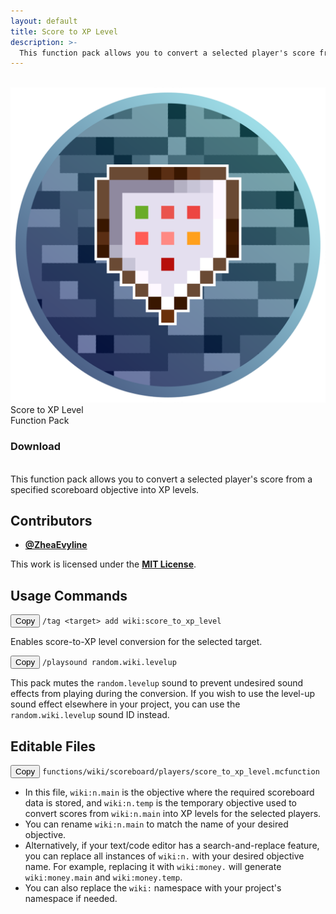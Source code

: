 ```yaml
---
layout: default
title: Score to XP Level
description: >-
  This function pack allows you to convert a selected player's score from a specified scoreboard objective into XP levels.
---
```


<br>

<div class="banner" data-year="2022">
        <div class="banner-inner">
            <img class="banner-logo" src="/assets/images/logo.png">
            <div class="banner-front">
                <span class="banner-game-title">Score to XP Level</span>
                <div class="tags">
                    <span class="tag">Function Pack</span>
                </div>
                <div class="card">
                    <h3 class="card-button-title">Download</h3>
                    <a href="https://github.com/BedrockCommands/developer-packs/releases/download/s2xp/Score_to_XP_Level.mcaddon" 
                    class="stretched-link" 
                    target="_blank" 
                    rel="noopener noreferrer">
                    </a>
                </div>
            </div>
        </div>
    </div>
<br>
This function pack allows you to convert a selected player's score from a specified scoreboard objective into XP levels.

## Contributors

- **[@ZheaEvyline](https://github.com/zheaEvyline/)**

This work is licensed under the **[MIT License](https://opensource.org/license/mit)**.

## Usage Commands

<div class="command-card">
  <div class="command-box">
    <button class="copy-button" onclick="copyCommand(this)">Copy</button>
    <code class="no-wrap">/tag &lt;target&gt; add wiki:score_to_xp_level</code>
  </div>
  <p>
  Enables score-to-XP level conversion for the selected target.
  </p>
</div>

<div class="command-card">
  <div class="command-box">
    <button class="copy-button" onclick="copyCommand(this)">Copy</button>
    <code class="no-wrap">/playsound random.wiki.levelup</code>
  </div>
  <p>This pack mutes the <code>random.levelup</code> sound to prevent undesired sound effects from playing during the conversion. If you wish to use the level-up sound effect elsewhere in your project, you can use the <code>random.wiki.levelup</code> sound ID instead.</p>
</div>

## Editable Files

<div class="command-card">
  <div class="command-box">
    <button class="copy-button" onclick="copyCommand(this)">Copy</button>
    <code class="no-wrap file">functions/wiki/scoreboard/players/score_to_xp_level.mcfunction</code>
  </div>
  <ul>
    <li>In this file, <code>wiki:n.main</code> is the objective where the required scoreboard data is stored, and <code>wiki:n.temp</code> is the temporary objective used to convert scores from <code>wiki:n.main</code> into XP levels for the selected players.</li>
    <li>You can rename <code>wiki:n.main</code> to match the name of your desired objective.</li>
    <li>Alternatively, if your text/code editor has a search-and-replace feature, you can replace all instances of <code>wiki:n.</code> with your desired objective name. For example, replacing it with <code>wiki:money.</code> will generate <code>wiki:money.main</code> and <code>wiki:money.temp</code>.</li>
    <li>You can also replace the <code>wiki:</code> namespace with your project's namespace if needed.</li>
  </ul>
</div>